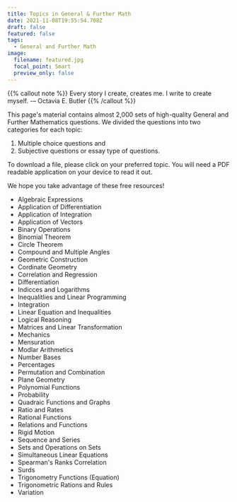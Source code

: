 ```yaml
---
title: Topics in General & Further Math
date: 2021-11-08T19:55:54.708Z
draft: false
featured: false
tags:
  - General and Further Math
image:
  filename: featured.jpg
  focal_point: Smart
  preview_only: false
---
```


{{% callout note %}}
Every story I create, creates me. I write to create myself. -– Octavia E. Butler
{{% /callout %}}

This page's material contains almost 2,000 sets of high-quality General and Further Mathematics questions. We divided the questions into two categories for each topic: 

1. Multiple choice questions and
2. Subjective questions or essay type of questions.

To download a file, please click on your preferred topic. You will need a PDF readable application on your device to read it out.

We hope you take advantage of these free resources! 

- Algebraic Expressions
- Application of Differentiation
- Application of Integration
- Application of Vectors
- Binary Operations
- Binomial Theorem
- Circle Theorem
- Compound and Multiple Angles
- Geometric Construction
- Cordinate Geometry
- Correlation and Regression
- Differentiation
- Indicces and Logarithms
- Inequalitlies and Linear Programming
- Integration
- Linear Equation and Inequalities
- Logical Reasoning
- Matrices and Linear Transformation
- Mechanics
- Mensuration
- Modlar Arithmetics
- Number Bases
- Percentages
- Permutation and Combination
- Plane Geometry
- Polynomial Functions
- Probability
- Quadraic Functions and Graphs
- Ratio and Rates
- Rational Functions
- Relations and Functions
- Rigid Motion
- Sequence and Series
- Sets and Operations on Sets
- Simultaneous Linear Equations
- Spearman's Ranks Correlation
- Surds
- Trigonometry Functions (Equation)
- Trigonometric Rations and Rules
- Variation

